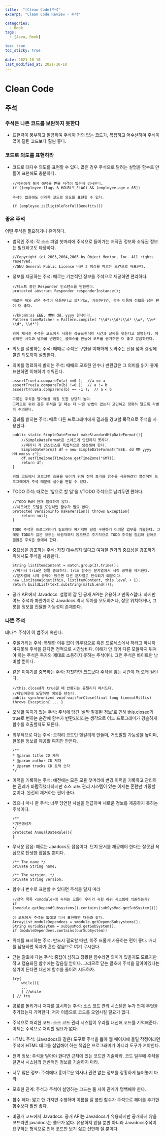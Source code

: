 ```yaml
---
title:  "[Clean Code]주석"
excerpt: "Clean Code Review - 주석"

categories:
  - Book
tags:
  - [Java, Book]

toc: true
toc_sticky: true
 
date: 2021-10-10
last_modified_at: 2021-10-10
---
```


# Clean Code

## 주석
### 주석은 나쁜 코드를 보완하지 못한다
- 표현력이 풍부하고 깔끔하여 주석이 거의 없는 코드가, 복잡하고 어수선하며 주석이 많이 달린 코드보다 훨씬 좋다.
### 코드로 의도를 표현하라
- 코드로 대다수 의도를 표현할 수 있다. 많은 경우 주석으로 달려는 설명을 함수로 만들어 표현해도 충분하다.
    ```
    //직원에게 복지 혜택을 받을 자격이 있는지 검사한다.
    if ((employee.flags & HOURLY_FLAG) && (employee.age > 65))

    주석이 없음에도 아래쪽 코드로 의도를 표현할 수 있다.

    if (employee.isEligibleForFullBenefits())
    ```
### 좋은 주석
어떤 주석은 필요하거나 유익하다. 
- 법적인 주석: 각 소스 파일 첫머리에 주석으로 들어가는 저작권 정보와 소유권 정보는 필요하고도 타당하다.
    ```
    //Copyright (c) 2003,2004,2005 by Object Mentor, Inc. All rights reserved.
    //GNU General Public License 버전 2 이상을 따르는 조건으로 배포한다.
    ```
- 정보를 제공하는 주석: 때로는 기본적인 정보를 주석으로 제공하면 편리하다. 
    ```
    //테스트 중인 Responder 인스턴스를 반환한다.
    protected abstract Responder responderInstance();
    
    때로는 위와 같은 주석이 유용하다고 할지라도, 가능하다면, 함수 이름에 정보를 담는 편이 더 좋다.

    //kk:mm:ss EEE, MMM dd, yyyy 형식이다.
    Pattern timeMatcher = Pattern.compile( "\\d*:\\d*:\\d* \\w*, \\w* \\d*, \\d*")

    위에 제시한 주석은 코드에서 사용한 정규표현식이 시간과 날짜를 뜻한다고 설명한다. 이왕이면 시각과 날짜를 변환하는 클래스를 만들어 코드를 옮겨주면 더 좋고 깔끔하겠다.
    ```

- 의도를 설명하는 주석: 때때로 주석은 구현을 이해하게 도와주는 선을 넘어 결정에 깔린 의도까지 설명한다.

- 의미를 명료하게 밝히는 주석: 때때로 모호한 인수나 반환값은 그 의미를 읽기 좋게 표현하면 이해하기 쉬워진다.
    ```
    assertTrue(a.compareTo(a) ==0 );  //a == a
    assertTrue(a.compareTo(b) !=0 );  // a != b
    assesrtTrue(a.compareTo(b) == -1 );  // a < b
    
    그릇된 주석을 달아놓을 위험 또한 상당히 높다.
    그러므로 위와 같은 주석을 달 때는 더 나은 방법이 없는지 고민하고 정확히 달도록 각별히 주의한다.
    ```
- 결과를 밝히는 주석: 때로 다른 프로그래머에게 결과를 경고할 목적으로 주석을 사용한다. 
    ```
    public static SimpleDateFormat makeStandardHtpDateFormat(){
        //SimpleDateFormat은 스레드에 안전하지 못하다.
        //따라서 각 인스턴스를 독립적으로 생성해야 한다.
        SimpleDateFormat df = new SimpleDateFormat("EEE, dd MM yyyy HH:mm:ss z");
        df.setTimeZone(TimeZone.getTimeZone("GMT));
        return df;
    }
    
    위의 코드에서 프로그램 효율을 높이기 위해 정적 초기화 함수를 사용하려던 열성적인 프로그래머가 주석 때문에 실수를 면할 수 있다.
    ```
- TODO 주석: 때로는 '앞으로 할 일'을 //TODO 주석으로 남겨두면 편하다.
    ```
    //TODO-MdM 현재 필요하지 않다.
    //체크아웃 모델을 도입하면 함수가 필요 없다.
    protected VersionInfo makeVersion() throws Exception{
        return null;
    }
    
    TODO 주석은 프로그래머가 필요하다 여기지만 당장 구현하기 어려운 업무를 기술한다. 그래도 TODO가 많은 코드는 바람직하지 않으므로 주기적으로 TODO 주석을 점검해 없애도 괜찮은 주석은 없애야 한다.
    ```
- 중요성을 강조하는 주석: 자칫 대수롭지 않다고 여겨질 뭔가의 중요성을 강조하기 위해서도 주석을 사용한다.
    ```
    String listItemContent = match.group(3).trime();
    //여기서 trim은 정말 중요하다. trim 함수는 문자열에서 시작 공백을 제거한다.
    //문자열에 시작 공백이 있으면 다른 문자열로 인식되기 떄문이다.
    new ListItemWidget(this, listItemContent, this.level + 1);
    return buildList(text.substring(match.end()));
    ```
- 공개 API에서 Javadocs: 설명이 잘 된 공개 API는 유용하고 만족스럽다. 하지만 여느 주석과 마찬가지로 Javadocs 역시 독자를 오도하거나, 잘못 위치하거나, 그릇된 정보를 전달한 가능성이 존재한다.

### 나쁜 주석
대다수 주석이 이 범주에 속한다.
- 주절거리는 주석: 특별한 이유 없이 의무감으로 혹은 프로세스에서 하라고 하니까 마지못해 주석을 단다면 전적으로 시간낭비다. 이해가 안 되어 다른 모듈까지 뒤져야 하는 주석은 독자와 제대로 소통하지 못하는 주석이다. 그런 주석은 바이트만 낭비할 뿐이다.
- 같은 이야기를 중복하는 주석: 자칫하면 코드보다 주석을 읽는 시간이 더 오래 걸린다.
    ```
    //this.closed가 true일 때 반환되는 유틸리티 메서드다.
    //타임아웃에 도달하면 예외를 던진다.
    public synchronized void waitForClose(final long timeoutMillis)
    throws Exception{ ... }
    ```

- 오해할 여지가 있는 주석: 주석에 담긴 '살짝 잘못된 정보'로 인해 this.closed가 true로 변하는 순간에 함수가 반환되리라는 생각으로 어느 프로그래머가 경솔하게 함수를 호출할지도 모른다.

- 의무적으로 다는 주석: 오히려 코드만 헷갈리게 만들며, 거짓말할 가능성을 높이며, 잘못된 정보를 제공할 여지만 만든다.
    ```
    /**
    * @param title CD 제목
    * @param author CD 저자
    * @param tracks CD 트랙 숫자
    */
    ```    
- 이력을 기록하는 주석: 예전에는 모든 모듈 첫머리에 변경 이력을 기록하고 관리하는 관례가 바람직했다하지만 소스 코드 관리 시스템이 있는 이제는 혼란만 가중할 뿐이다. 완전히 제거하는 편이 좋다.
- 있으나 마나 한 주석: 너무 당연한 사실을 언급하며 새로운 정보를 제공하지 못하는 주석이다.
    ```
    /**
    *기본생성자
    */
    protected AnnualDateRule(){
    }
    ```
- 무서운 잡음: 때로는 Jaadocs도 잡음이다. 단지 문서를 제공해야 한다는 잘못된 욕심으로 탄생한 잡음일 뿐이다.
    ```
    /** The name */
    private String name;

    /** The version. */
    private String version;
    ```
- 함수나 변수로 표현할 수 있다면 주석을 달지 마라
    ```
    //전역 목록 <smodule>에 속하는 모듈이 우리가 속한 하위 시스템에 의존하는가?
    if (smodule.getDependSubsystems().contains(subSysMod.getSubSystem()))

    이 코드에서 주석을 없애고 다시 표현하면 다음과 같다.
    ArrayList moduleDependees = smodule.getDependSubsystems();
    String ourSubSsytem = subSysMod.getSubSystem();
    if (moduleDependees.contains(ourSubSystem))
    ```
- 위치를 표시하는 주석: 반드시 필요할 때만, 아주 드물게 사용하는 편이 좋다. 배너를 남용하면 독자가 흔한 잡음으로 여겨 무시한다.

- 닫는 괄호에 다는 주석: 중첩이 심하고 장황한 함수라면 의미가 있을지도 모르지만 작고 캡슐화된 함수에는 잡음일 뿐이다. 그러므로 닫는 괄호에 주석을 달아야겠다는 생가이 든다면 대신에 함수를 줄이려 시도하자.
    ```
    try{
        while(){
        ...
        } //while
    } // try
    ```
- 공로를 돌리거나 저자를 표시하는 주석: 소스 코드 관리 시스템은 누가 언제 무엇을 추가했는지 기억한다. 저자 이름으로 코드를 오염시킬 필요가 없다.
- 주석으로 처리한 코드: 소스 코드 관리 시스템이 우리를 대신해 코드를 기억해준다. 이제는 주석으로 처리할 필요가 없다.
- HTML 주석: (Javadocs와 같은) 도구로 주석을 뽑아 웹 페이지에 올릴 작정이라면 주석에 HTML 태그를 삽입해야 하는 책임은 프로그래머가 아니라 도구가 져야한다.

- 전역 정보: 주석을 달아야 한다면 근처에 있는 코드만 기술하라. 코드 일부에 주석을 달면서 시스템의 전반적인 정보를 기술하지 마라.
- 너무 많은 정보: 주석에다 흥미로운 역사나 관련 없는 정보를 장황하게 늘어놓지 마라.
- 모호한 관계: 주석과 주석이 설명하는 코드는 둘 사이 관계가 명백해야 한다. 
- 함수 헤더: 짧고 한 가지만 수행하며 이름을 잘 붙인 함수가 주석으로 헤더를 추가한 함수보다 훨씬 좋다.
- 비공개 코드에서 Javadocs: 공개 API는 Javadocs가 유용하지만 공개하지 않을 코드라면 javadocs는 쓸모가 없다. 유용하지 않을 뿐만 아니라 Javadocs주석이 요구하는 형식으로 인해 코드만 보기 싫고 산만해 질 뿐이다.    
